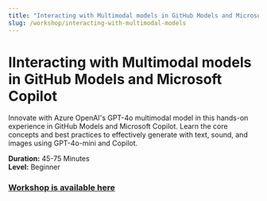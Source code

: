 ```yaml
---
title: "Interacting with Multimodal models in GitHub Models and Microsoft Copilot"
slug: /workshop/interacting-with-multimodal-models
---
```


# IInteracting with Multimodal models in GitHub Models and Microsoft Copilot

Innovate with Azure OpenAI's GPT-4o multimodal model in this hands-on experience in GitHub Models and Microsoft Copilot. Learn the core concepts and best practices to effectively generate with text, sound, and images using GPT-4o-mini and Copilot.

**Duration:** 45-75 Minutes   
**Level:** Beginner   

### **[Workshop is available here](https://workshop-github-models.globalaibootcamp.com/)**
